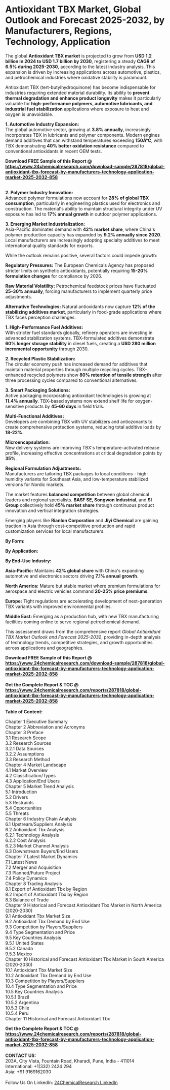 <h1>Antioxidant TBX Market, Global Outlook and Forecast 2025-2032, by Manufacturers, Regions, Technology, Application</h1><p>The global <strong>Antioxidant TBX market</strong> is projected to grow from <strong>USD 1.2 billion in 2024 to USD 1.7 billion by 2030</strong>, registering a steady <strong>CAGR of 6.5% during 2025-2030</strong>, according to the latest industry analysis. This expansion is driven by increasing applications across automotive, plastics, and petrochemical industries where oxidative stability is paramount.</p><p>Antioxidant TBX (tert-butylhydroquinone) has become indispensable for industries requiring extended material durability. Its ability to <strong>prevent thermal degradation and enhance product longevity</strong> makes it particularly valuable for <strong>high-performance polymers, automotive lubricants, and industrial fuel stabilization</strong> applications where exposure to heat and oxygen is unavoidable.</p><p><strong>1. Automotive Industry Expansion:</strong><br>
The global automotive sector, growing at <strong>3.8% annually</strong>, increasingly incorporates TBX in lubricants and polymer components. Modern engines demand additives that can withstand temperatures exceeding <strong>150Â°C</strong>, with TBX demonstrating <strong>40% better oxidation resistance</strong> compared to conventional antioxidants in recent OEM tests.</p><div><b>Download FREE Sample of this Report @ 
            <a href="https://www.24chemicalresearch.com/download-sample/287818/global-antioxidant-tbx-forecast-by-manufacturers-technology-application-market-2025-2032-858">
            https://www.24chemicalresearch.com/download-sample/287818/global-antioxidant-tbx-forecast-by-manufacturers-technology-application-market-2025-2032-858</a></b></div><br><p><strong>2. Polymer Industry Innovation:</strong><br>
Advanced polymer formulations now account for <strong>28% of global TBX consumption</strong>, particularly in engineering plastics used for electronics and construction. The material's ability to maintain structural integrity under UV exposure has led to <strong>17% annual growth</strong> in outdoor polymer applications.</p><p><strong>3. Emerging Market Industrialization:</strong><br>
Asia-Pacific dominates demand with <strong>42% market share</strong>, where China's polymer production capacity has expanded by <strong>9.2% annually since 2020</strong>. Local manufacturers are increasingly adopting specialty additives to meet international quality standards for exports.</p><p>While the outlook remains positive, several factors could impede growth:</p><p><strong>Regulatory Pressures:</strong> The European Chemicals Agency has proposed stricter limits on synthetic antioxidants, potentially requiring <strong>15-20% formulation changes</strong> for compliance by 2026.</p><p><strong>Raw Material Volatility:</strong> Petrochemical feedstock prices have fluctuated <strong>25-30% annually</strong>, forcing manufacturers to implement quarterly price adjustments.</p><p><strong>Alternative Technologies:</strong> Natural antioxidants now capture <strong>12% of the stabilizing additives market</strong>, particularly in food-grade applications where TBX faces perception challenges.</p><p><strong>1. High-Performance Fuel Additives:</strong><br>
With stricter fuel standards globally, refinery operators are investing in advanced stabilization systems. TBX-formulated additives demonstrate <strong>60% longer storage stability</strong> in diesel fuels, creating a <strong>USD 280 million incremental opportunity</strong> through 2030.</p><p><strong>2. Recycled Plastic Stabilization:</strong><br>
The circular economy push has increased demand for additives that maintain material properties through multiple recycling cycles. TBX-enhanced recycled polymers show <strong>80% retention of tensile strength</strong> after three processing cycles compared to conventional alternatives.</p><p><strong>3. Smart Packaging Solutions:</strong><br>
Active packaging incorporating antioxidant technologies is growing at <strong>11.4% annually</strong>. TBX-based systems now extend shelf life for oxygen-sensitive products by <strong>45-60 days</strong> in field trials.</p><p><strong>Multi-Functional Additives:</strong><br>
	Developers are combining TBX with UV stabilizers and antiozonants to create comprehensive protection systems, reducing total additive loads by <strong>18-22%</strong>.</p><p><strong>Microencapsulation:</strong><br>
	New delivery systems are improving TBX's temperature-activated release profile, increasing effective concentrations at critical degradation points by <strong>35%</strong>.</p><p><strong>Regional Formulation Adjustments:</strong><br>
	Manufacturers are tailoring TBX packages to local conditions - high-humidity variants for Southeast Asia, and low-temperature stabilized versions for Nordic markets.</p><p>The market features <strong>balanced competition</strong> between global chemical leaders and regional specialists. <strong>BASF SE, Songwon Industrial</strong>, and <strong>SI Group</strong> collectively hold <strong>45% market share</strong> through continuous product innovation and vertical integration strategies.</p><p>Emerging players like <strong>Rianlon Corporation</strong> and <strong>Jiyi Chemical</strong> are gaining traction in Asia through cost-competitive production and rapid customization services for local manufacturers.</p><p><strong>By Form:</strong></p><p><strong>By Application:</strong></p><p><strong>By End-Use Industry:</strong></p><p><strong>Asia-Pacific:</strong> Maintains <strong>42% global share</strong> with China's expanding automotive and electronics sectors driving <strong>7.1% annual growth</strong>.</p><p><strong>North America:</strong> Mature but stable market where premium formulations for aerospace and electric vehicles command <strong>20-25% price premiums</strong>.</p><p><strong>Europe:</strong> Tight regulations are accelerating development of next-generation TBX variants with improved environmental profiles.</p><p><strong>Middle East:</strong> Emerging as a production hub, with new TBX manufacturing facilities coming online to serve regional petrochemical demand.</p><p>This assessment draws from the comprehensive report <em>Global Antioxidant TBX Market Outlook and Forecast 2025-2032</em>, providing in-depth analysis of technology trends, competitive strategies, and growth opportunities across applications and geographies.</p><div><b>Download FREE Sample of this Report @ 
            <a href="https://www.24chemicalresearch.com/download-sample/287818/global-antioxidant-tbx-forecast-by-manufacturers-technology-application-market-2025-2032-858">
            https://www.24chemicalresearch.com/download-sample/287818/global-antioxidant-tbx-forecast-by-manufacturers-technology-application-market-2025-2032-858</a></b></div><br><div><b>Get the Complete Report & TOC @ 
            <a href="https://www.24chemicalresearch.com/reports/287818/global-antioxidant-tbx-forecast-by-manufacturers-technology-application-market-2025-2032-858">
            https://www.24chemicalresearch.com/reports/287818/global-antioxidant-tbx-forecast-by-manufacturers-technology-application-market-2025-2032-858</a></b></div><br>
            <b>Table of Content:</b><p>Chapter 1 Executive Summary<br />
Chapter 2 Abbreviation and Acronyms<br />
Chapter 3 Preface<br />
3.1 Research Scope<br />
3.2 Research Sources<br />
3.2.1 Data Sources<br />
3.2.2 Assumptions<br />
3.3 Research Method<br />
Chapter 4 Market Landscape<br />
4.1 Market Overview<br />
4.2 Classification/Types<br />
4.3 Application/End Users<br />
Chapter 5 Market Trend Analysis<br />
5.1 Introduction<br />
5.2 Drivers<br />
5.3 Restraints<br />
5.4 Opportunities<br />
5.5 Threats<br />
Chapter 6 Industry Chain Analysis<br />
6.1 Upstream/Suppliers Analysis<br />
6.2 Antioxidant Tbx Analysis<br />
6.2.1 Technology Analysis<br />
6.2.2 Cost Analysis<br />
6.2.3 Market Channel Analysis<br />
6.3 Downstream Buyers/End Users<br />
Chapter 7 Latest Market Dynamics<br />
7.1 Latest News<br />
7.2 Merger and Acquisition<br />
7.3 Planned/Future Project<br />
7.4 Policy Dynamics<br />
Chapter 8 Trading Analysis<br />
8.1 Export of Antioxidant Tbx by Region<br />
8.2 Import of Antioxidant Tbx by Region<br />
8.3 Balance of Trade<br />
Chapter 9 Historical and Forecast Antioxidant Tbx Market in North America (2020-2030)<br />
9.1 Antioxidant Tbx Market Size<br />
9.2 Antioxidant Tbx Demand by End Use<br />
9.3 Competition by Players/Suppliers<br />
9.4 Type Segmentation and Price<br />
9.5 Key Countries Analysis<br />
9.5.1 United States<br />
9.5.2 Canada<br />
9.5.3 Mexico<br />
Chapter 10 Historical and Forecast Antioxidant Tbx Market in South America (2020-2030)<br />
10.1 Antioxidant Tbx Market Size<br />
10.2 Antioxidant Tbx Demand by End Use<br />
10.3 Competition by Players/Suppliers<br />
10.4 Type Segmentation and Price<br />
10.5 Key Countries Analysis<br />
10.5.1 Brazil<br />
10.5.2 Argentina<br />
10.5.3 Chile<br />
10.5.4 Peru<br />
Chapter 11 Historical and Forecast Antioxidant Tbx </p><div><b>Get the Complete Report & TOC @ 
            <a href="https://www.24chemicalresearch.com/reports/287818/global-antioxidant-tbx-forecast-by-manufacturers-technology-application-market-2025-2032-858">
            https://www.24chemicalresearch.com/reports/287818/global-antioxidant-tbx-forecast-by-manufacturers-technology-application-market-2025-2032-858</a></b></div><br><b>CONTACT US:</b><br>
            203A, City Vista, Fountain Road, Kharadi, Pune, India - 411014<br>
            International: +1(332) 2424 294<br>
            Asia: +91 9169162030 <br><br>
            Follow Us On LinkedIn: <a href="https://www.linkedin.com/company/24chemicalresearch/">24ChemicalResearch LinkedIn</a>